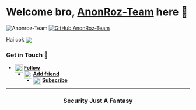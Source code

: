 # Welcome bro, [AnonRoz-Team](https://anon-roz.tech) here 🙌

![Anonroz-Team](https://komarev.com/ghpvc/?username=AnonRoz-Team&label=Views&color=blue&style=plastic)
[![GitHub AnonRoz-Team](https://img.shields.io/github/followers/AnonRoz-Team?label=follow&style=social)](https://github.com/AnonRoz-Team)

Hai cok
[<img align="center" src="https://github-readme-stats.vercel.app/api/top-langs/?username=AnonRoz-Team&theme=light&hide_langs_below=1" />](https://github.com/AnonRoz-Team)
<!-- Buset liat raw, pasti bang jago nih -->

### Get in Touch 🔎
- [<img alt="ARZ Instagram" align="left" width="22px" src="https://cdn.jsdelivr.net/npm/simple-icons@v3/icons/pastebin.svg" /> **Follow**](https://pastebin.com/u/AnonRozTeam)<br />
- [<img alt="ARZ Facebook" align="left" width="22px" src="https://cdn.jsdelivr.net/npm/simple-icons@v3/icons/facebook.svg" /> **Add friend**](https://m.facebook.com/AnonRoz-Team-106156901134906)<br />
- [<img alt="ARZ Youtube" align="left" width="22px" src="https://cdn.jsdelivr.net/npm/simple-icons@v3/icons/youtube.svg" /> **Subscribe**](https://youtube.com/channel/UCzKSsCY0REHpaW-29LakahQ)<br /> 
<!-- Mau nyontek yaaaa? Awokawok dasar anjing ya kamu -->

----------

<div align="center">
    <h3>Security Just A Fantasy</h3>
</div>
